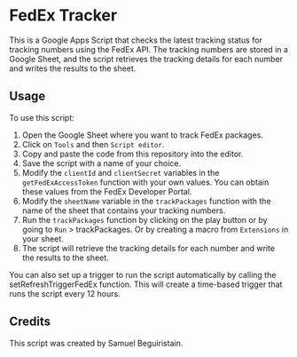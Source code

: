 # FedEx Tracker
This is a Google Apps Script that checks the latest tracking status for tracking numbers using the FedEx API. The tracking numbers are stored in a Google Sheet, and the script retrieves the tracking details for each number and writes the results to the sheet.

## Usage
To use this script:

1. Open the Google Sheet where you want to track FedEx packages.
2. Click on `Tools` and then `Script editor`.
3. Copy and paste the code from this repository into the editor.
4. Save the script with a name of your choice.
5. Modify the `clientId` and `clientSecret` variables in the `getFedExAccessToken` function with your own values. You can obtain these values from the FedEx Developer Portal.
6. Modify the `sheetName` variable in the `trackPackages` function with the name of the sheet that contains your tracking numbers.
7. Run the `trackPackages` function by clicking on the play button or by going to `Run` > trackPackages. Or by creating a macro from `Extensions` in your sheet.
8. The script will retrieve the tracking details for each number and write the results to the sheet.

You can also set up a trigger to run the script automatically by calling the setRefreshTriggerFedEx function. This will create a time-based trigger that runs the script every 12 hours.

## Credits
This script was created by Samuel Beguiristain.
